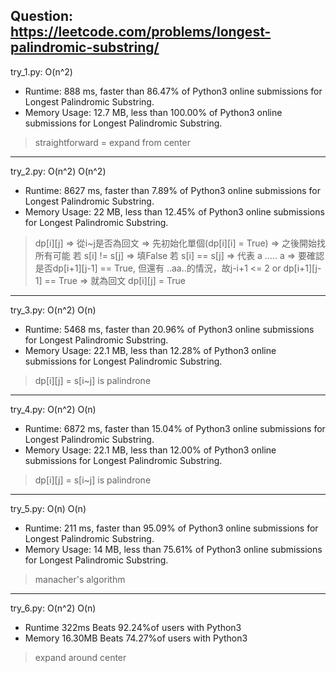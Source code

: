Question: https://leetcode.com/problems/longest-palindromic-substring/
---

try_1.py: O(n^2)

* Runtime: 888 ms, faster than 86.47% of Python3 online submissions for Longest Palindromic Substring.
* Memory Usage: 12.7 MB, less than 100.00% of Python3 online submissions for Longest Palindromic Substring.

> straightforward = expand from center

---

try_2.py: O(n^2) O(n^2)

* Runtime: 8627 ms, faster than 7.89% of Python3 online submissions for Longest Palindromic Substring.
* Memory Usage: 22 MB, less than 12.45% of Python3 online submissions for Longest Palindromic Substring.

> dp[i][j] => 從i~j是否為回文 => 先初始化單個(dp[i][i] = True) => 之後開始找所有可能
> 若 s[i] != s[j] => 填False
> 若 s[i] == s[j] => 代表 a ..... a => 要確認是否dp[i+1][j-1] == True, 但還有 ..aa..的情況，故j-i+1 <= 2 or dp[i+1][j-1] == True => 就為回文 dp[i][j] = True

---

try_3.py: O(n^2) O(n)

* Runtime: 5468 ms, faster than 20.96% of Python3 online submissions for Longest Palindromic Substring.
* Memory Usage: 22.1 MB, less than 12.28% of Python3 online submissions for Longest Palindromic Substring.

> dp[i][j] = s[i~j] is palindrone

---

try_4.py: O(n^2) O(n)

* Runtime: 6872 ms, faster than 15.04% of Python3 online submissions for Longest Palindromic Substring.
* Memory Usage: 22.1 MB, less than 12.00% of Python3 online submissions for Longest Palindromic Substring.

> dp[i][j] = s[i~j] is palindrone

---

try_5.py: O(n) O(n)

* Runtime: 211 ms, faster than 95.09% of Python3 online submissions for Longest Palindromic Substring.
* Memory Usage: 14 MB, less than 75.61% of Python3 online submissions for Longest Palindromic Substring.

> manacher's algorithm

---

try_6.py: O(n^2) O(n)

* Runtime 322ms Beats 92.24%of users with Python3
* Memory 16.30MB Beats 74.27%of users with Python3

> expand around center
